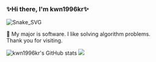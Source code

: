 ### ✨Hi there, I'm kwn1996kr✨
![Snake_SVG](https://github.com/itzjamie96/itzjamie96/blob/output/github-contribution-grid-snake.svg)
<!--
**kwn1996kr/kwn1996kr** is a ✨ _special_ ✨ repository because its `README.md` (this file) appears on your GitHub profile.

Here are some ideas to get you started:
  👋
- 🔭 I’m currently working on ...
- 🌱 I’m currently learning ...
- 👯 I’m looking to collaborate on ...
- 🤔 I’m looking for help with ...
- 💬 Ask me about ...
- 📫 How to reach me: ...
- 😄 Pronouns: ...
- ⚡ Fun fact: ...
-->
👋 My major is software. I like solving algorithm problems.</br>
    Thank you for visiting.

![kwn1996kr's GitHub stats](https://github-readme-stats.vercel.app/api?username=kwn1996kr&show_icons=true&theme=radical)
<img src="http://mazassumnida.wtf/api/v2/generate_badge?boj=kn1996"></img></br>
<!--
# SKILL

![C](https://img.shields.io/badge/c-%2300599C.svg?style=for-the-badge&logo=c&logoColor=white)
![CSS3](https://img.shields.io/badge/css3-%231572B6.svg?style=for-the-badge&logo=css3&logoColor=white)
![HTML5](https://img.shields.io/badge/html5-%23E34F26.svg?style=for-the-badge&logo=html5&logoColor=white)
![Java](https://img.shields.io/badge/java-%23ED8B00.svg?style=for-the-badge&logo=java&logoColor=white)
-->

